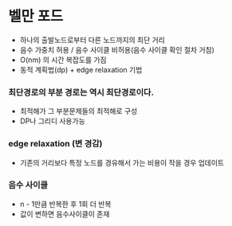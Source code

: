 벨만 포드
=
- 하나의 출발노드로부터 다른 노드까지의 최단 거리
- 음수 가중치 허용 / 음수 사이클 비허용(음수 사이클 확인 절차 거침)
- O(nm) 의 시간 복잡도를 가짐
- 동적 계획법(dp) + edge relaxation 기법

### 최단경로의 부분 경로는 역시 최단경로이다. 
- 최적해가 그 부분문제들의 최적해로 구성
- DP나 그리디 사용가능

### edge relaxation (변 경감)
- 기존의 거리보다 특정 노드를 경유해서 가는 비용이 작을 경우 업데이트

### 음수 사이클
- n - 1만큼 반복한 후 1회 더 반복
- 값이 변하면 음수사이클이 존재


